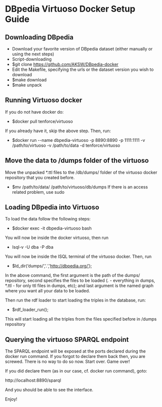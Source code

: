 # DBpedia Virtuoso Docker Setup Guide

## Downloading DBpedia

- Download your favorite version of DBpedia dataset (either manually or using the next steps)
- Script-downloading
- $git clone https://github.com/AKSW/DBpedia-docker
- Edit the Makefile, specifying the urls or the dataset version you wish to download
- $make download
- $make unpack

## Running Virtuoso docker

If you do not have docker do:
- $docker pull tenforce/virtuoso

If you already have it, skip the above step. Then, run:
- $docker run --name dbpedia-virtuoso -p 8890:8890 -p 1111:1111 -v /path/to/virtuoso -v /path/to/data -d tenforce/virtuoso


## Move the data to /dumps folder of the virtuoso

Move the unpacked *.ttl files to the /db/dumps/ folder of the virtuoso docker repository that you created before.
- $mv /path/to/data/ /path/to/virtuoso/db/dumps
If there is an access related problem, use sudo


## Loading DBpedia into Virtuoso

To load the data follow the following steps:
- $docker exec -it dbpedia-virtuoso bash


You will now be inside the docker virtuoso, then run
- Isql-v -U dba -P dba


You will now be inside the ISQL terminal of the virtuoso docker. Then, run
- $ld_dir(‘dumps/’,’*.*’,’http://dbpedia.org/’);

In the above command, the first argument is the path of the dumps/ repository, second specifies the files to be loaded (*.* - everything in dumps, *.ttl - for only ttl files in dumps, etc); and last argument is the named graph where you want all your data to be loaded.


Then run the rdf loader to start loading the triples in the database, run:
- $rdf_loader_run();

This will start loading all the triples from the files specified before in /dumps repository


## Querying the virtuoso SPARQL endpoint

The SPARQL endpoint will be exposed at the ports declared during the docker run command. If you forgot to declare them back then, you are screwed. There is no way to do so now. Start over. Game over!


If you did declare them (as in our case, cf. docker run command), goto:

http://localhost:8890/sparql

And you should be able to see the interface.


Enjoy!
